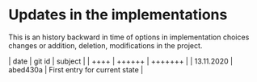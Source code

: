 # Updates in the implementations
This is an history backward in time of options in 
implementation choices changes or addition, deletion, modifications
in the project.

| date | git id | subject |
| ++++ | ++++++ | +++++++ |
| 13.11.2020 | abed430a | First entry for current state |